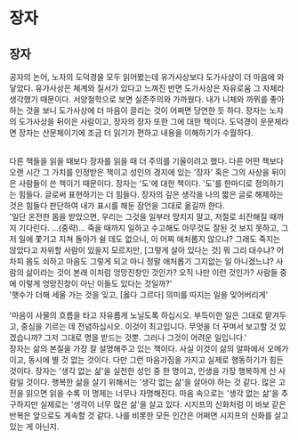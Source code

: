 # 장자
## 장자

 공자의 논어, 노자의 도덕경을 모두 읽어봤는데 유가사상보다 도가사상이 더 마음에 와 닿았다. 유가사상은 체계와 질서가 있다고 느껴진 반면 도가사상은 자유로움 그 자체라 생각했기 때문이다. 서양철학으로 보면 실존주의와 가까웠다. 내가 니체와 까뮈를 좋아하는 것을 보니 도가사상에 더 마음이 끌리는 것이 어쩌면 당연한 듯 하다. 장자는 노자의 도가사상을 뒤이은 사람이고, 장자의 장자 또한 그에 대한 책이다. 도덕경이 운문체라면 장자는 산문체이기에 조금 더 읽기가 편하고 내용을 이해하기가 수월하다. ﻿

<br>
 다른 책들을 읽을 때보다 장자를 읽을 때 더 주의를 기울이려고 했다. 다른 어떤 책보다 오랜 시간 그 가치를 인정받은 책이고 성인의 경지에 있는 &#39;장자&#39; 혹은 그의 사상을 뒤이은 사람들이 쓴 책이기 때문이다.
 장자는 &#39;도&#39;에 대한 책이다. &#39;도&#39;를 한마디로 정의하기는 힘들다. 글로써 표현하기는 더 힘들다. 장자의 깊은 생각을 나의 짧은 글로 해제하는 것은 힘들다 판단하여 내가 표시를 해둔 잠언을 그대로 옮길까 한다.
﻿

<br>
&#39;일단 온전한 몸을 받았으면, 우리는 그것을 일부러 망치지 말고, 저절로 쇠잔해질 때까지 기다린다. ...(중략)... 죽을 때까지 일하고 수고해도 아무것도 잘된 것 보지 못하고, 그저 일에 쫓기고 지쳐 돌아가 쉴 데도 없으니, 이 어찌 애처롭지 않으냐? 그래도 죽지는 않았다고 자위할 사람이 있을지 모르지만, [그렇게 살아 있다는 것] 뭐 그리 대수냐? 어차피 몸도 쇠하고 마음도 그렇게 되고 마니 정말 애처롭기 그지없는 일 아니겠느냐? 사람의 삶이라는 것이 본래 이처럼 엉망진창인 것인가? 오직 나만 이런 것인가? 사람들 중에 이렇게 엉망진창이 아닌 이들도 있다는 것일까?&#39;
﻿

<br>
&#39;햇수가 더해 세울 가는 것을 잊고, [옳다 그르다] 의미를 따지는 일을 잊어버리게&#39;
﻿
<br>
<br>
&#39;마음이 사물의 흐름을 타고 자유롭게 노닐도록 하십시오. 부득이한 일은 그대로 맡겨두고, 중심을 기르는 데 전념하십시오. 이것이 최고입니다. 무엇을 더 꾸며서 보고할 것 있겠습니까? 그저 그대로 명을 받드는 것뿐. 그러나 그것이 어려운 일입니다.&#39;
﻿

<br>
장자는 삶의 본질을 가장 잘 설명해주고 있는 책이다. 사실 이것이 삶의 알파에서 오메가이고, 동시에 별 것 없는 것이다. 다만 그런 마음가짐을 가지고 실제로 행동하기가 힘든 것이다. 장자는 &#39;생각 없는 삶&#39;을 실천한 성인 중 한 명이고, 인생을 가장 행복하게 산 사람일 것이다. 행복한 삶을 살기 위해서는 &#39;생각 없는 삶&#39;을 살아야 하는 것 같다. 많은 고전을 읽으면 읽을 수록 이 명제는 너무나 자명해진다. 마음 속으로는 &#39;생각 없는 삶&#39;을 추구하지만 실제로는 &#39;생각이 너무 많은 삶&#39;을 살고 있다. 시지프의 신화처럼 이 바보 같은 반복은 앞으로도 계속할 것 같다. 나를 비롯한 모든 인간은 어쩌면 시지프의 신화를 살고 있는 게 아닌지.
﻿
